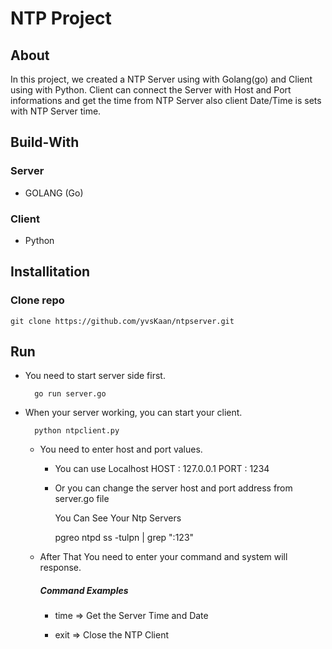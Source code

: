 # NTP Project

## About 

In this project, we created a NTP Server using with Golang(go) and Client using with Python.
Client can connect the Server with Host and Port informations and get the time from NTP Server also client Date/Time is sets with NTP Server time.

## Build-With

### Server
* GOLANG (Go)

### Client
* Python

## Installitation

### Clone repo 

    git clone https://github.com/yvsKaan/ntpserver.git

## Run 

* You need to start server side first.

        go run server.go

* When your server working, you can start your client.

        python ntpclient.py

    * You need to enter host and port values.
        
        * You can use Localhost HOST : 127.0.0.1 PORT : 1234
        * Or you can change the server host and port address from server.go file 
          
          You Can See Your Ntp Servers 
          
            pgreo ntpd
            ss -tulpn | grep ":123"

    * After That You need to enter your command and system will response.
        ##### Command Examples
        
        * time => Get the Server Time and Date
        
        * exit => Close the NTP Client